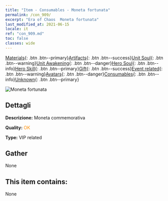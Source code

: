 ```yaml
---
title: "Item - Consumables - Moneta fortunata"
permalink: /con_909/
excerpt: "Era of Chaos  Moneta fortunata"
last_modified_at: 2021-06-15
locale: it
ref: "con_909.md"
toc: false
classes: wide
---
```

 [Materials](/ItemsIT/){: .btn .btn--primary}[Artifacts](/ItemsIT/Artifacts/){: .btn .btn--success}[Unit Soul](/ItemsIT/UnitSoul/){: .btn .btn--warning}[Unit Awakening](/ItemsIT/UnitAwakening/){: .btn .btn--danger}[Hero Soul](/ItemsIT/HeroSoul/){: .btn .btn--info}[Hero Skill](/ItemsIT/HeroSkill/){: .btn .btn--primary}[Gift](/ItemsIT/Gift/){: .btn .btn--success}[Event related](/ItemsIT/Events/){: .btn .btn--warning}[Avatars](/ItemsIT/Avatars/){: .btn .btn--danger}[Consumables](/ItemsIT/Consumables/){: .btn .btn--info}[Unknown](/ItemsIT/Unknown/){: .btn .btn--primary}

 ![Moneta fortunata](/images/t/i_40002.png)

## Dettagli
 **Descrizione:** Moneta commemorativa

 **Quality:** <span style="color: #FF8C00">OK</span>

 **Type:** VIP related

## Gather

  None

## This item contains:

  None

